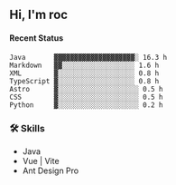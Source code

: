 ## Hi, I'm roc

<!--START_SECTION:waka-->
#### Recent Status

```text
Java       ▓▓▓▓▓▓▓▓▓▓▓▓▓▓▓▓▓▓▓▓░ 16.3 h
Markdown   ▓▓░░░░░░░░░░░░░░░░░░ 1.6 h
XML        ▓░░░░░░░░░░░░░░░░░░░ 0.8 h
TypeScript ▓░░░░░░░░░░░░░░░░░░░ 0.8 h
Astro      ▓░░░░░░░░░░░░░░░░░░░░ 0.5 h
CSS        ▓░░░░░░░░░░░░░░░░░░░░ 0.5 h
Python     ▓░░░░░░░░░░░░░░░░░░░░ 0.2 h
```
<!--END_SECTION:waka-->

### 🛠️ Skills
- Java
- Vue | Vite
- Ant Design Pro
